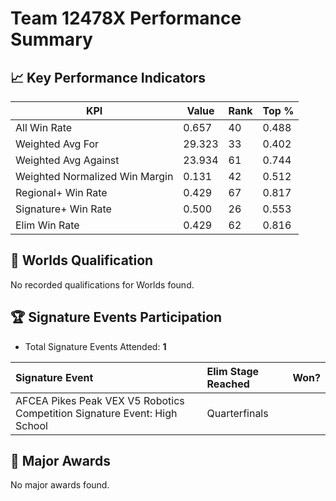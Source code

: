 # Team 12478X Performance Summary

## 📈 Key Performance Indicators
| KPI | Value | Rank | Top % |
| --- | ----- | ---- | ----- |
| All Win Rate | 0.657 | 40 | 0.488 |
| Weighted Avg For | 29.323 | 33 | 0.402 |
| Weighted Avg Against | 23.934 | 61 | 0.744 |
| Weighted Normalized Win Margin | 0.131 | 42 | 0.512 |
| Regional+ Win Rate | 0.429 | 67 | 0.817 |
| Signature+ Win Rate | 0.500 | 26 | 0.553 |
| Elim Win Rate | 0.429 | 62 | 0.816 |


## 🎯 Worlds Qualification
No recorded qualifications for Worlds found.

## 🏆 Signature Events Participation
- Total Signature Events Attended: **1**

| Signature Event | Elim Stage Reached | Won? |
|:----------------|:-------------------|:----|
| AFCEA Pikes Peak VEX V5 Robotics Competition Signature Event: High School | Quarterfinals |  |


## 🥇 Major Awards
No major awards found.
